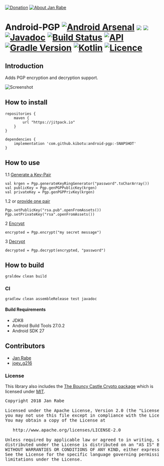 [![Donation](https://img.shields.io/badge/buy%20me%20a%20coffee-brightgreen.svg)](https://www.paypal.me/janrabe/5) [![About Jan Rabe](https://img.shields.io/badge/about-me-green.svg)](https://about.me/janrabe)
# Android-PGP [![Android Arsenal](https://img.shields.io/badge/Android%20Arsenal-Android--PGP-blue.svg?style=flat)](https://android-arsenal.com/details/1/6731) [![](https://jitpack.io/v/kibotu/Android-PGP.svg)](https://jitpack.io/#kibotu/Android-PGP) [![](https://jitpack.io/v/kibotu/Android-PGP/month.svg)](https://jitpack.io/#kibotu/Android-PGP) [![Javadoc](https://img.shields.io/badge/javadoc-SNAPSHOT-green.svg)](https://jitpack.io/com/github/kibotu/Android-PGP/master-SNAPSHOT/javadoc/index.html) [![Build Status](https://travis-ci.org/kibotu/Android-PGP.svg?branch=master)](https://travis-ci.org/kibotu/Android-PGP) [![API](https://img.shields.io/badge/API-15%2B-brightgreen.svg?style=flat)](https://android-arsenal.com/api?level=15)  [![Gradle Version](https://img.shields.io/badge/gradle-4.5-green.svg)](https://docs.gradle.org/current/release-notes) [![Kotlin](https://img.shields.io/badge/kotlin-1.2.21-green.svg)](https://kotlinlang.org/) [![Licence](https://img.shields.io/badge/licence-Apache%202-blue.svg)](https://raw.githubusercontent.com/kibotu/Android-PGP/master/LICENSE)

## Introduction

Adds PGP encryption and decryption support.

![Screenshot](https://raw.githubusercontent.com/kibotu/Android-PGP/master/screenshot.png)

## How to install

    repositories {
        maven {
            url "https://jitpack.io"
        }
    }

    dependencies {
        implementation 'com.github.kibotu:android-pgp:-SNAPSHOT'
    }


## How to use

1.1 [Generate a Key-Pair](https://github.com/kibotu/Android-PGP/blob/master/app/src/main/java/net/kibotu/pgp/app/MainActivity.kt#L19-L21)

    val krgen = Pgp.generateKeyRingGenerator("password".toCharArray())
    val publicKey = Pgp.genPGPPublicKey(krgen)
    val privateKey = Pgp.genPGPPrivKey(krgen)

1.2 or [provide one pair](https://github.com/kibotu/Android-PGP/blob/master/app/src/main/java/net/kibotu/pgp/app/MainActivity.kt#L47-L48)

    Pgp.setPublicKey("rsa.pub".openFromAssets())
    Pgp.setPrivateKey("rsa".openFromAssets())

2 [Encrypt](https://github.com/kibotu/Android-PGP/blob/master/app/src/main/java/net/kibotu/pgp/app/MainActivity.kt#L50)

    encrypted = Pgp.encrypt("my secret message")

3 [Decrypt](https://github.com/kibotu/Android-PGP/blob/master/app/src/main/java/net/kibotu/pgp/app/MainActivity.kt#L51)

    decrypted = Pgp.decrypt(encrypted, "password")

## How to build

    graldew clean build

### CI

    gradlew clean assembleRelease test javadoc

#### Build Requirements

- JDK8
- Android Build Tools 27.0.2
- Android SDK 27

## Contributors

- [Jan Rabe](jan.rabe@kibotu.net)
- [joey_g216](https://stackoverflow.com/users/546489/joey-g216)

### License

This library also includes the [The Bouncy Castle Crypto package](https://github.com/rtyley/spongycastle) which is licensed under [MIT](https://github.com/rtyley/spongycastle/blob/spongy-master/README.md).

<pre>
Copyright 2018 Jan Rabe

Licensed under the Apache License, Version 2.0 (the "License");
you may not use this file except in compliance with the License.
You may obtain a copy of the License at

   http://www.apache.org/licenses/LICENSE-2.0

Unless required by applicable law or agreed to in writing, software
distributed under the License is distributed on an "AS IS" BASIS,
WITHOUT WARRANTIES OR CONDITIONS OF ANY KIND, either express or implied.
See the License for the specific language governing permissions and
limitations under the License.
</pre>
